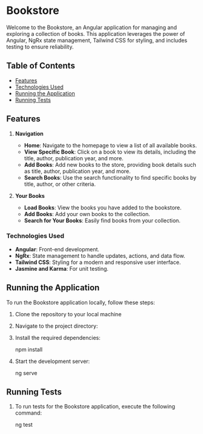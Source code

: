 # Bookstore

Welcome to the Bookstore, an Angular application for managing and exploring a collection of books. This application leverages the power of Angular, NgRx state management, Tailwind CSS for styling, and includes testing to ensure reliability.

## Table of Contents
- [Features](#features)
- [Technologies Used](#technologies-used)
- [Running the Application](#running-the-application)
- [Running Tests](#running-tests)

## Features

1. **Navigation**
    - **Home**: Navigate to the homepage to view a list of all available books.
    - **View Specific Book**: Click on a book to view its details, including the title, author, publication year, and more.
    - **Add Books**: Add new books to the store, providing book details such as title, author, publication year, and more.
    - **Search Books**: Use the search functionality to find specific books by title, author, or other criteria.

2. **Your Books**
    - **Load Books**: View the books you have added to the bookstore.
    - **Add Books**: Add your own books to the collection.
    - **Search for Your Books**: Easily find books from your collection.

### Technologies Used
- **Angular**: Front-end development.
- **NgRx**: State management to handle updates, actions, and data flow.
- **Tailwind CSS**: Styling for a modern and responsive user interface.
- **Jasmine and Karma**: For unit testing.

## Running the Application

To run the Bookstore application locally, follow these steps:

1. Clone the repository to your local machine


2. Navigate to the project directory:


3. Install the required dependencies:

   npm install

  
4. Start the development server:

   ng serve


## Running Tests

1. To run tests for the Bookstore application, execute the following command:

   ng test
